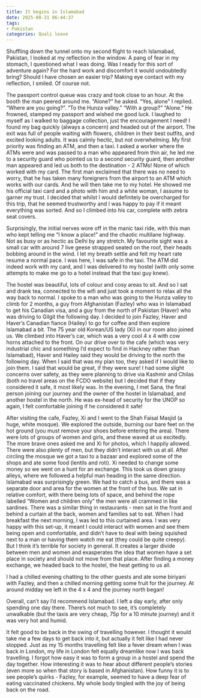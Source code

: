 ```yaml
---
title: It begins in Islamabad
date: 2025-08-31 06:44:37
tags:
- Pakistan
categories: Quali leave
---
```

Shuffling down the tunnel onto my second flight to reach Islamabad, Pakistan, I looked at my reflection in the window. A pang of fear in my stomach, I questioned what I was doing. Was I ready for this sort of adventure again? For the hard work and discomfort it would undoubtedly bring? Should I have chosen an easier trip? Making eye contact with my reflection, I smiled. Of course not.

The passport control queue was crazy and took close to an hour. At the booth the man peered around me. “Alone?” he asked. “Yes, alone” I replied. “Where are you going?”. “To the Hunza valley.” “With a group?” “Alone.” He frowned, stamped my passport and wished me good luck. I laughed to myself as I walked to baggage collection, just the encouragement I need! I found my bag quickly (always a concern) and headed out of the airport. The exit was full of people waiting with flowers, children in their best outfits, and excited looking adults. It was calmly hectic, but not overwhelming. My first priority was finding an ATM, and then a taxi. I asked a worker where the ATMs were and was passed to a man who appeared from thin air, he led me to a security guard who pointed us to a second security guard, then another man appeared and led us both to the destination - 2 ATMs! None of which worked with my card. The first man exclaimed that there was no need to worry, that he has taken many foreigners from the airport to an ATM which works with our cards. And he will then take me to my hotel. He showed me his official taxi card and a photo with him and a white woman, I assume to garner my trust. I decided that whilst I would definitely be overcharged for this trip, that he seemed trustworthy and I was happy to pay if it meant everything was sorted. And so I climbed into his car, complete with zebra seat covers.

Surprisingly, the initial nerves wore off in the manic taxi ride, with this man who kept telling me “I know a place!” and the chaotic multilane highway. Not as busy or as hectic as Delhi by any stretch. My favourite sight was a small car with around 7 live geese strapped seated on the roof, their heads bobbing around in the wind. I let my breath settle and felt my heart rate resume a normal pace. I was here, I was safe in the taxi. The ATM did indeed work with my card, and I was delivered to my hostel (with only some attempts to make me go to a hotel instead that the taxi guy knew).

The hostel was beautiful, lots of colour and cosy areas to sit. And so I sat and drank tea, connected to the wifi and just took a moment to relax all the way back to normal. I spoke to a man who was going to the Hunza valley to climb for 2 months, a guy from Afghanistan (Fazley) who was in Islamabad to get his Canadian visa, and a guy from the north of Pakistan (Haver) who was driving to Gilgit the following day. I decided to join Fazley, Haver and Haver’s Canadian fiance (Hailey) to go for coffee and then explore Islamabad a bit. The 75 year old Korean/US lady (Xi) in our room also joined us. We climbed into Haver’s car, which was a very cool 4 x 4 with cow horns attached to the front. On our drive over to the cafe (which was very industrial chic and something I’d expect to find in Hackney rather than Islamabad), Haver and Hailey said they would be driving to the north the following day. When I said that was my plan too, they asked if I would like to join them. I said that would be great, if they were sure! I had some slight concerns over safety, as they were planning to drive via Kashmir and Chilas (both no travel areas on the FCDO website) but I decided that if they considered it safe, it most likely was. In the evening, I met Sana, the final person joining our journey and the owner of the hostel in Islamabad, and another hostel in the north. He was ex-head of security for the UNOP so again, I felt comfortable joining if he considered it safe! 

After visiting the cafe, Fazley, Xi and I went to the Shah Faisal Masjid (a huge, white mosque). We explored the outside, burning our bare feet on the hot ground (you must remove your shoes before entering the area). There were lots of groups of women and girls, and these waved at us excitedly. The more brave ones asked me and Xi for photos, which I happily allowed. There were also plenty of men, but they didn’t interact with us at all. After circling the mosque we got a taxi to a bazaar and explored some of the shops and ate some food (lentils and roti). Xi needed to change some money so we went on a hunt for an exchange. This took us down grassy alleys, where we followed a helpful man heading in the same direction. Islamabad was surprisingly green. We had to catch a bus, and there was a separate door and area for the women at the front of the bus. We sat in relative comfort, with there being lots of space, and behind the rope labelled “Women and children only” the men were all crammed in like sardines. There was a similar thing in restaurants - men sat in the front and behind a curtain at the back, women and families sat to eat. When I had breakfast the next morning, I was led to this curtained area. I was very happy with this set-up, it meant I could interact with women and see them being open and comfortable, and didn’t have to deal with being squished next to a man or having them watch me eat (they could be quite creepy). But I think it’s terrible for society in general. It creates a larger divide between men and women and exasperates the idea that women have a set place in society and should not move from that place. After finding a money exchange, we headed back to the hostel, the heat getting to us all.

I had a chilled evening chatting to the other guests and ate some biriyani with Fazley, and then a chilled morning getting some fruit for the journey. At around midday we left in the 4 x 4 and the journey north began!

Overall, can’t say I’d recommend Islamabad. I left a day early, after only spending one day there. There’s not much to see, it’s completely unwalkable (but the taxis are very cheap, 75p for a 10 minute journey) and it was very hot and humid.

It felt good to be back in the swing of travelling however. I thought it would take me a few days to get back into it, but actually it felt like I had never stopped. Just as my 15 months travelling felt like a fever dream when I was back in London, my life in London felt equally dreamlike now I was back travelling. I forgot how easy it was to form a group in a hostel and spend the day together. How interesting it was to hear about different people’s stories (even more so when that story is based in Afghanistan). How funny it is to see people’s quirks - Fazley, for example, seemed to have a deep fear of eating vaccinated chickens. My whole body tingled with the joy of being back on the road.